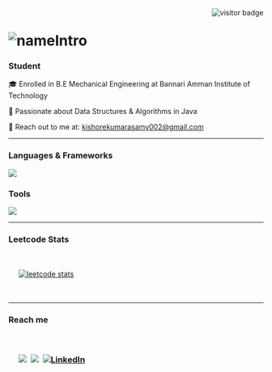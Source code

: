 <img align="right" src="https://visitor-badge.laobi.icu/badge?page_id=KISHORE K" alt="visitor badge"/>
<br>
<h1 align="left" style="margin-top: 30px;">
    <img src="https://readme-typing-svg.demolab.com?font=Fira+Code&pause=1000&center=true&multiline=true&random=true&width=435&lines=Heyy!!+I'm+Kishore&color=8892BF" alt="nameIntro" />
</h1>
<h3 align="left"><strong>Student</strong></h3>
<div align="left">
  <p>🎓 Enrolled in B.E Mechanical Engineering at Bannari Amman Institute of Technology</p>
  <p>🧠 Passionate about Data Structures & Algorithms in Java</p>
<!--   <p>📚 Expanding my knowledge by learning Operating Systems</p> -->
  <p>📧 Reach out to me at: <a href="mailto:kishorekumarasamy002@gmail.com">kishorekumarasamy002@gmail.com</a></p>
</div>

<hr>

<h3 align="left"><strong>Languages & Frameworks</strong></h3>
<p align="left">
    <img src="https://skillicons.dev/icons?i=java,c,sql,springboot" />
</p>
<h3><strong>Tools</strong></h3>
  <img src="https://skillicons.dev/icons?i=github,mysql,vscode,intellij" />
<p>


<hr>
<h3 align="left"><strong> Leetcode Stats </strong> </h3>

<div align="left" style="padding: 20px;">

<!--START_SECTION:waka-->

<!--END_SECTION:waka-->

<a href="https://leetcode.com/u/Kishore_Kumarasamy/"><img src="https://leetcard.jacoblin.cool/Kishore_Kumarasamy" alt="leetcode stats"></a>

</div>
<hr>
<h3>Reach me<h3>
<div align="left" style="padding: 20px;">

<a href="mailto:kishorekumarasamy002@gmail.com"><img src="https://skillicons.dev/icons?i=gmail&theme=light"></a>&nbsp;
<a href="https://github.com/KISHORE-K18"><img src="https://skillicons.dev/icons?i=github&theme=light"></a>&nbsp;
<a href="https://www.linkedin.com/in/kishore-kk/"><img src="https://skillicons.dev/icons?i=linkedin&theme=light" alt="LinkedIn" /></a>&nbsp;



</div>

